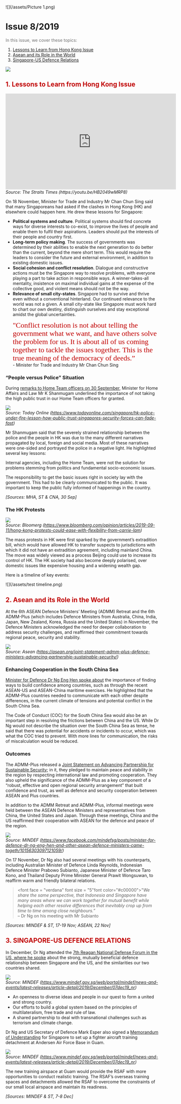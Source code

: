 
![](/assets/Picture 1.png)
# Issue 8/2019<br>


<font color="#707070">In this issue, we cover these topics:</font>

1. [Lessons to Learn from Hong Kong Issue](https://master.deajq4l3eosv7.amplifyapp.com/05_news-in-focus/01.html#1-lessons-to-learn-from-hong-kong-issue)
2. [Asean and its Role in the World](https://master.deajq4l3eosv7.amplifyapp.com/05_news-in-focus/01.html#2-asean-and-its-role-in-the-world)
3. [Singapore-US Defence Relations ](https://master.deajq4l3eosv7.amplifyapp.com/05_news-in-focus/01.html#3-singapore-us-defence-relations)

![](/assets/line.png)
## <font color="#c00000">1. Lessons to Learn from Hong Kong Issue</font>
<iframe width="560" height="315" src="https://www.youtube.com/embed/HB2049wMRP8" frameborder="0" allow="accelerometer; autoplay; encrypted-media; gyroscope; picture-in-picture" allowfullscreen></iframe>
<br><i>Source: The Straits Times (https://youtu.be/HB2049wMRP8)</i>

On 18 November, Minister for Trade and Industry Mr Chan Chun Sing said that many Singaporeans had asked if the clashes in Hong Kong (HK) and elsewhere could happen here. He drew these lessons for Singapore:

* **Political systems and culture**. Political systems should find concrete ways for diverse interests to co-exist, to improve the lives of people and enable them to fulfil their aspirations. Leaders should put the interests of their people and country first.
* **Long-term policy making**. The success of governments was determined by their abilities to enable the next generation to do better than the current, beyond the mere short term. This would require the leaders to consider the future and external environment, in addition to existing domestic issues.
* **Social cohesion and conflict resolution**. Dialogue and constructive actions must be the Singapore way to resolve problems, with everyone playing a part to take action in responsible ways. A winner-takes-all mentality, insistence on maximal individual gains at the expense of the collective good, and violent means should not be the way.
* **Relevance of small city-states**. Singapore had to survive and thrive even without a conventional hinterland. Our continued relevance to the world was not a given. A small city-state like Singapore must work hard to chart our own destiny, distinguish ourselves and stay exceptional amidst the global uncertainties.

<ul><font face = "verdana" font size = "5"font color="#c00000">"Conflict resolution is not about telling the government what we want, and have others solve the problem for us. It is about all of us coming together to tackle the issues together. This is the true meaning of the democracy of deeds.” </font><br>- Minister for Trade and Industry Mr Chan Chun Sing</ul>

### “People versus Police” Situation
During [remarks to Home Team officers on 30 September](https://www.mha.gov.sg/newsroom/speeches/news/minister-awards-presentation-ceremony-2019-opening-remarks-by-mr-k-shanmugam-minister-for-home-affairs-and-minister-for-law), Minister for Home Affairs and Law Mr K Shanmugam underlined the importance of not taking the high public trust in our Home Team officers for granted.


![](/assets/img_20190930_145406.jpg)<br><i>Source: Today Online (https://www.todayonline.com/singapore/hk-police-under-fire-lesson-how-public-trust-singapores-security-forces-can-fade-fast)</i>

Mr Shanmugam said that the severely strained relationship between the police and the people in HK was due to the many different narratives propagated by local, foreign and social media. Most of these narratives were one-sided and portrayed the police in a negative light. He highlighted several key lessons:

Internal agencies, including the Home Team, were not the solution for problems stemming from politics and fundamental socio-economic issues.

The responsibility to get the basic issues right in society lay with the government. This had to be clearly communicated to the public. It was important to keep the public fully informed of happenings in the country.

*[Sources: MHA, ST & CNA, 30 Sep]*

### The HK Protests

![](/assets/1000x-1.jpg)<br><i>Source: Bloomerg (https://www.bloomberg.com/opinion/articles/2019-09-11/hong-kong-protests-could-ease-with-flexibility-from-carrie-lam)</i>

The mass protests in HK were first sparked by the government’s extradition bill, which would have allowed HK to transfer suspects to jurisdictions with which it did not have an extradition agreement, including mainland China. The move was widely viewed as a process Beijing could use to increase its control of HK. The HK society had also become deeply polarised, over domestic issues like expensive housing and a widening wealth gap.

Here is a timeline of key events:

![](/assets/test timeline.png)

## <font color="#c00000">2. Asean and its Role in the World</font>

At the 6th ASEAN Defence Ministers’ Meeting (ADMM) Retreat and the 6th ADMM-Plus (which includes Defence Ministers from Australia, China, India, Japan, New Zealand, Korea, Russia and the United States) in November, the Defence Ministers acknowledged the need for deeper collaboration to address security challenges, and reaffirmed their commitment towards regional peace, security and stability.


![](/assets/IMG_9355-ed.jpg)<br><i>Source: Asean (https://asean.org/joint-statement-admm-plus-defence-ministers-advancing-partnership-sustainable-security/)</i>

### Enhancing Cooperation in the South China Sea
[Minister for Defence Dr Ng Eng Hen spoke about](https://www.mindef.gov.sg/web/portal/mindef/news-and-events/latest-releases/article-detail/2019/November/18nov19_nr/!ut/p/z1/jZBPC4JAEMU_Uczspm57TAsz_FdpbXsJAzMhVxHx0KdviaCDpM1t4PfezHsgQYBUWV8WWVfWKnvo_SytC4tWzgYNGkZmQnB5TBLftEMvZRac3kC0M1xiIPWjYG9qgPNFgjFFl4H8R48_Zon_6UcAOW6_nTqgG6Bt4AQFyCbr7rNS3WoQFAkHEdZ9Xl3zFgRZqLon_KJa_ZEc9dyzD_At7egyDcSeteUHguv5ABi2OpWrqdJUPH2be6X3AvlgVmI!/) the importance of finding ways to build confidence among countries, such as through the recent ASEAN-US and ASEAN-China maritime exercises. He highlighted that the ADMM-Plus countries needed to communicate with each other despite differences, in the current climate of tensions and potential conflict in the South China Sea.

The Code of Conduct (COC) for the South China Sea would also be an important step in resolving the frictions between China and the US. While Dr Ng would not describe the situation over the South China Sea as tense, he said that there was potential for accidents or incidents to occur, which was what the COC tried to prevent. With more lines for communication, the risks of miscalculation would be reduced.

### Outcomes
The ADMM-Plus released a [Joint Statement on Advancing Partnership for Sustainable Security](https://www.mindef.gov.sg/web/portal/mindef/news-and-events/latest-releases/article-detail/2019/November/18nov19_fs); in it, they pledged to maintain peace and stability in the region by respecting international law and promoting cooperation. They also upheld the significance of the ADMM-Plus as a key component of a “robust, effective and open regional security arrangement” that built confidence and trust, as well as defence and security cooperation between ASEAN and Plus countries.

In addition to the ADMM Retreat and ADMM-Plus, informal meetings were held between the ASEAN Defence Ministers and representatives from China, the United States and Japan. Through these meetings, China and the US reaffirmed their cooperation with ASEAN for the defence and peace of the region.


![](/assets/ministers.jpg)<br><i>Source: MINDEF (https://www.facebook.com/mindefsg/posts/minister-for-defence-dr-ng-eng-hen-and-other-asean-defence-ministers-came-togeth/10156303097121059/)</i>

On 17 November, Dr Ng also had several meetings with his counterparts, including Australian Minister of Defence Linda Reynolds, Indonesian Defence Minister Prabowo Subianto, Japanese Minister of Defence Taro Kono, and Thailand Deputy Prime Minister General Prawit Wongsuwan, to reaffirm warm and friendly bilateral relations.
> <font face = "verdana" font size = "5"font color="#c00000">"*We share the same perspective, that Indonesia and Singapore have many areas where we can work together for mutual benefit while helping each other resolve differences that inevitably crop up from time to time among close neighbours.”*</font><br>– Dr Ng on his meeting with Mr Subianto


*[Sources: MINDEF & ST, 17-19 Nov; ASEAN, 22 Nov]*

## <font color="#c00000">3. SINGAPORE-US DEFENCE RELATIONS</font>
In December, Dr Ng attended the [7th Reagan National Defense Forum in the US, where he spoke](https://www.mindef.gov.sg/web/portal/mindef/news-and-events/latest-releases/article-detail/2019/December/08dec19_speech) about the strong, mutually beneficial defence relationship between Singapore and the US, and the similarities our two countries shared.



![](/assets/07dec19nr-photo2.jpg)
<br><i>Source: MINDEF (https://www.mindef.gov.sg/web/portal/mindef/news-and-events/latest-releases/article-detail/2019/December/07dec19_nr)</i>


* An openness to diverse ideas and people in our quest to form a united and strong country.
* Our efforts to build a global system based on the principles of multilateralism, free trade and rule of law.
* A shared partnership to deal with transnational challenges such as terrorism and climate change.

Dr Ng and US Secretary of Defence Mark Esper also signed a [Memorandum of Understanding](https://www.mindef.gov.sg/web/portal/mindef/news-and-events/latest-releases/article-detail/2019/December/07dec19_nr) for Singapore to set up a fighter aircraft training detachment at Andersen Air Force Base in Guam. 


![](/assets/07dec19nr-photo1.jpg) <br><i>Source: MINDEF (https://www.mindef.gov.sg/web/portal/mindef/news-and-events/latest-releases/article-detail/2019/December/07dec19_nr)</i>


The new training airspace at Guam would provide the RSAF with more opportunities to conduct realistic training. The RSAF’s overseas training spaces and detachments allowed the RSAF to overcome the constraints of our small local airspace and maintain its readiness.

*[Sources: MINDEF & ST, 7-8 Dec]*
